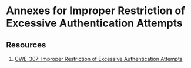 # Annexes for Improper Restriction of Excessive Authentication Attempts

## Resources

1. [CWE-307: Improper Restriction of Excessive Authentication Attempts](https://cwe.mitre.org/data/definitions/307.html)

